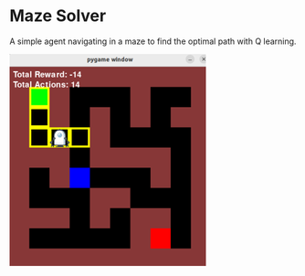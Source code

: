 # Maze Solver
A simple agent navigating in a maze to find the optimal path with Q learning. 

![Agent in maze env](assets/agent.png)

